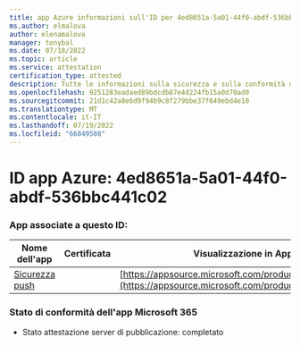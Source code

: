 ```yaml
---
title: app Azure informazioni sull'ID per 4ed8651a-5a01-44f0-abdf-536bbc441c02
ms.author: elmalova
author: elenamalova
manager: tonybal
ms.date: 07/18/2022
ms.topic: article
ms.service: attestation
certification_type: attested
description: Tutte le informazioni sulla sicurezza e sulla conformità disponibili per 4ed8651a-5a01-44f0-abdf-536bbc441c02.
ms.openlocfilehash: 9251283eadaed89bdcdb87e4d224fb15a0d70ad0
ms.sourcegitcommit: 21d1c42a8e6d9f94b9c8f279bbe37f649ebd4e10
ms.translationtype: MT
ms.contentlocale: it-IT
ms.lasthandoff: 07/19/2022
ms.locfileid: "66849508"
---
```

# <a name="azure-app-id-4ed8651a-5a01-44f0-abdf-536bbc441c02"></a>ID app Azure: 4ed8651a-5a01-44f0-abdf-536bbc441c02


### <a name="apps-associated-with-this-id"></a>App associate a questo ID:
| **Nome dell'app** | **Certificata** | **Visualizzazione in AppSource** |
|--------------|---------------|-----------------------|
| [Sicurezza push](../forward/WA200002833.md) |  | [https://appsource.microsoft.com/product/office/WA200002833](https://appsource.microsoft.com/product/office/WA200002833) |

### <a name="microsoft-365-app-compliance-status"></a>Stato di conformità dell'app Microsoft 365
- Stato attestazione server di pubblicazione: completato
